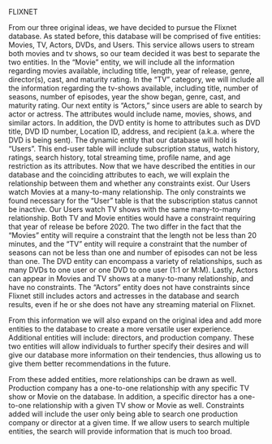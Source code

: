 FLIXNET

From our three original ideas, we have decided to pursue the Flixnet database. As stated before, this database will be comprised of five entities: Movies, TV, Actors, DVDs, and Users. This service allows users to stream both movies and tv shows, so our team decided it was best to separate the two entities. In the “Movie” entity, we will include all the information regarding movies available, including title, length, year of release, genre, director(s), cast, and maturity rating. In the “TV” category, we will include all the information regarding the tv-shows available, including title, number of seasons, number of episodes, year the show began, genre, cast, and maturity rating. Our next entity is “Actors,” since users are able to search by actor or actress. The attributes would include name, movies, shows, and similar actors. In addition, the DVD entity is home to attributes such as DVD title, DVD ID number, Location ID, address, and recipient (a.k.a. where the DVD is being sent). The dynamic entity that our database will hold is “Users”. This end-user table will include subscription status, watch history, ratings, search history, total streaming time, profile name, and age restriction as its attributes. Now that we have described the entities in our database and the coinciding attributes to each, we will explain the relationship between them and whether any constraints exist. Our Users watch Movies at a many-to-many relationship. The only constraints we found necessary for the “User” table is that the subscription status cannot be inactive. Our Users watch TV shows with the same many-to-many relationship. Both TV and Movie entities would have a constraint requiring that year of release be before 2020. The two differ in the fact that the “Movies” entity will require a constraint that the length not be less than 20 minutes, and the “TV” entity will require a constraint that the number of seasons can not be less than one and number of episodes can not be less than one. The DVD entity can encompass a variety of relationships, such as many DVDs to one user or one DVD to one user (1:1 or M:M).  Lastly, Actors can appear in Movies and TV shows at a many-to-many relationship, and have no constraints. The “Actors” entity does not have constraints since Flixnet still includes actors and actresses in the database and search results, even if he or she does not have any streaming material on Flixnet. 

From this information we will also expand on the original idea and add more entities to the database to create a more versatile user experience. Additional entities will include: directors, and production company. These two entities will allow individuals to further specify their desires and will give our database more information on their tendencies, thus allowing us to give them better recommendations in the future. 

From these added entities, more relationships can be drawn as well. Production company has a one-to-one relationship with any specific TV show or Movie on the database. In addition, a specific director has a one-to-one relationship with a given TV show or Movie as well. Constraints added will include the user only being able to search one production company or director at a given time. If we allow users to search multiple entities, the search will provide information that is much too broad. 
